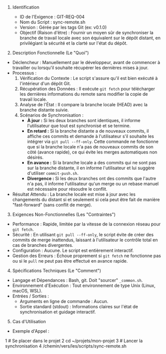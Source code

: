 1. Identification
   * ID de l'Exigence : GIT-REQ-004
   * Nom du Script : sync-remote.sh
   * Version : Gérée par les tags Git (ex: v0.1.0)
   * Objectif (Raison d'être) : Fournir un moyen sûr de synchroniser la branche de travail locale avec son équivalent sur le dépôt distant, en privilégiant la sécurité et la clarté sur l'état du dépôt.

  2. Description Fonctionnelle (Le "Quoi")
   * Déclencheur : Manuellement par le développeur, avant de commencer à travailler ou lorsqu'il souhaite récupérer les dernières mises à jour.
   * Processus :
       1. Vérification du Contexte : Le script s'assure qu'il est bien exécuté à l'intérieur d'un dépôt Git.
       2. Récupération des Données : Il exécute `git fetch` pour télécharger les dernières informations du remote sans modifier la copie de travail locale.
       3. Analyse de l'État : Il compare la branche locale (HEAD) avec la branche distante suivie.
       4. Scénarios de Synchronisation :
           * **À jour :** Si les deux branches sont identiques, il informe l'utilisateur que tout est synchronisé et se termine.
           * **En retard :** Si la branche distante a de nouveaux commits, il affiche ces commits et demande à l'utilisateur s'il souhaite les intégrer via `git pull --ff-only`. Cette commande ne fonctionne que si la branche locale n'a pas de nouveaux commits de son côté (avance rapide), ce qui évite les merges automatiques non désirés.
           * **En avance :** Si la branche locale a des commits qui ne sont pas sur la branche distante, il en informe l'utilisateur et lui suggère d'utiliser `commit-push.sh`.
           * **Divergence :** Si les deux branches ont des commits que l'autre n'a pas, il informe l'utilisateur qu'un merge ou un rebase manuel est nécessaire pour résoudre le conflit.
   * Résultat Attendu : La branche locale est mise à jour avec les changements du distant si et seulement si cela peut être fait de manière "fast-forward" (sans conflit de merge).

  3. Exigences Non-Fonctionnelles (Les "Contraintes")
   * Performance : Rapide, limitée par la vitesse de la connexion réseau pour `git fetch`.
   * Sécurité : En utilisant `git pull --ff-only`, le script évite de créer des commits de merge inattendus, laissant à l'utilisateur le contrôle total en cas de branches divergentes.
   * Configuration : Aucune. Le script est entièrement interactif.
   * Gestion des Erreurs : Échoue proprement si `git fetch` ne fonctionne pas ou si le `pull` ne peut pas être effectué en avance rapide.

  4. Spécifications Techniques (Le "Comment")
   * Langage et Dépendances : Bash, git. Doit "sourcer" `_common.sh`.
   * Environnement d'Exécution : Tout environnement de type Unix (Linux, macOS, WSL).
   * Entrées / Sorties :
       * Arguments en ligne de commande : Aucun.
       * Sortie standard (stdout) : Informations claires sur l'état de synchronisation et guidage interactif.

  5. Cas d'Utilisation
   * Exemple d'Appel :

   1     # Se placer dans le projet
   2     cd ~/projets/mon-projet
   3     # Lancer la synchronisation
   4     /chemin/vers/les/scripts/sync-remote.sh